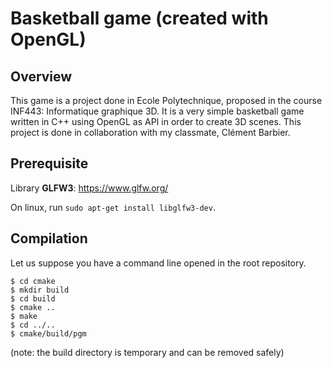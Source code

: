 # Basketball game (created with OpenGL)

## Overview

This game is a project done in Ecole Polytechnique, proposed in the course 
INF443: Informatique graphique 3D. It is a very simple basketball game written 
in C++ using OpenGL as API in order to create 3D scenes. This project is
done in collaboration with my classmate, Clément Barbier.

## Prerequisite
Library **GLFW3**: https://www.glfw.org/

On linux, run `sudo apt-get install libglfw3-dev`.

## Compilation

Let us suppose you have a command line opened in the root repository.
```
$ cd cmake
$ mkdir build
$ cd build
$ cmake ..
$ make
$ cd ../..
$ cmake/build/pgm
```
(note: the build directory is temporary and can be removed safely)